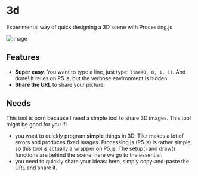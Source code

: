 # 3d
Experimental way of quick designing a 3D scene with Processing.js

![image](https://user-images.githubusercontent.com/43071857/193415295-f8519e3b-9161-4d37-a219-48b656ed15d9.png)

## Features

- **Super easy**. You want to type a line, just type: <code>line(0, 0, 1, 1)</code>. And done! It relies on P5.js, but the verbose environment is hidden.
- **Share the URL** to share your picture.

## Needs
This tool is born because I need a simple tool to share 3D images. This tool might be good for you if:
- you want to quickly program **simple** things in 3D. Tikz makes a lot of errors and produces fixed images. Processing.js (P5.js) is rather simple, so this tool is actually a wrapper on P5.js. The setup() and draw() functions are behind the scene: here we go to the essential.
- you need to quickly share your ideas: here, simply copy-and-paste the URL and share it.

